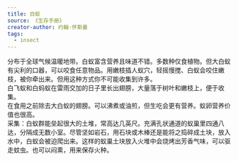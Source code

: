 ```yaml
---
title: 白蚁
source: 《生存手册》
creator-author: 约翰·怀斯曼
tags:
  - insect
---
```


分布于全球气候温暖地带。白蚁富含营养且味道不错。多数种仅食植物。但大白蚁有尖利的口器，可以咬食任意物品。用嫩枝插人蚁穴，轻摇慢搅、白蚁会咬住嫩枝，被你牵出来。但用这种方式你不可能收集到许多。  
白飞蚁和白蚂蚁在雷雨交加的日子里长出翅膀，大量落于树叶和嫩枝上，便于收集。  
在食用之前除去大白蚁的翅膀。可以沸煮或油煎，但生吃会更有营养。蚁卵营养价值也很高。  
采集：白蚁群能垒起很大的土堆，常高达几英尺。充满孔状通道的蚁巢里四通八达，分隔成无数小室。尽管坚如岩石，用石块或木棒还是能将之捣碎成土块，放入水中，白蚁会被迫爬出来。这样的蚁巢土块放入火堆中会烧烤出芳香气味，可以驱走蚊虫。也可以闷熏，用来保存火种。